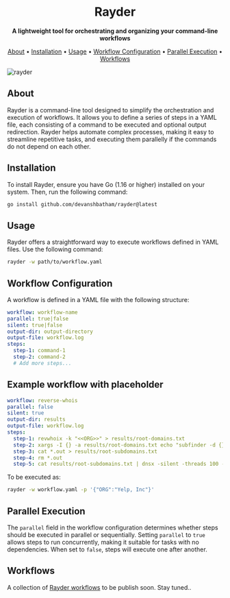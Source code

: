 <h1 align="center">
  Rayder
</h1>

<p align="center">
  <strong>A lightweight tool for orchestrating and organizing your command-line workflows</strong>
</p>

<p align="center">
  <a href="#about">About</a> •
  <a href="#installation">Installation</a> •
  <a href="#usage">Usage</a> •
  <a href="#workflow-configuration">Workflow Configuration</a> •
  <a href="#parallel-execution">Parallel Execution</a> •
  <a href="#workflows">Workflows</a>
</p>


![rayder](https://github.com/devanshbatham/rayder/blob/main/static/rayder.png?raw=true)


## About

Rayder is a command-line tool designed to simplify the orchestration and execution of workflows. It allows you to define a series of steps in a YAML file, each consisting of a command to be executed and optional output redirection. Rayder helps automate complex processes, making it easy to streamline repetitive tasks, and executing them parallelly if the commands do not depend on each other. 

## Installation

To install Rayder, ensure you have Go (1.16 or higher) installed on your system. Then, run the following command:

```sh
go install github.com/devanshbatham/rayder@latest
```

## Usage

Rayder offers a straightforward way to execute workflows defined in YAML files. Use the following command:

```sh
rayder -w path/to/workflow.yaml
```

## Workflow Configuration

A workflow is defined in a YAML file with the following structure:

```yaml
workflow: workflow-name
parallel: true|false
silent: true|false
output-dir: output-directory
output-file: workflow.log
steps:
  step-1: command-1
  step-2: command-2
  # Add more steps...
```


## Example workflow with placeholder

```yaml
workflow: reverse-whois
parallel: false
silent: true
output-dir: results
output-file: workflow.log
steps:
  step-1: revwhoix -k "<<ORG>>" > results/root-domains.txt
  step-2: xargs -I {} -a results/root-domains.txt echo "subfinder -d {} -o {}.out" | quaithe -workers 30 -silent
  step-3: cat *.out > results/root-subdomains.txt
  step-4: rm *.out
  step-5: cat results/root-subdomains.txt | dnsx -silent -threads 100 -o results/resolved-subdomains.txt
```

To be executed as: 

```sh
rayder -w workflow.yaml -p '{"ORG":"Yelp, Inc"}'
```



## Parallel Execution

The `parallel` field in the workflow configuration determines whether steps should be executed in parallel or sequentially. Setting `parallel` to `true` allows steps to run concurrently, making it suitable for tasks with no dependencies. When set to `false`, steps will execute one after another.


## Workflows

A collection of [Rayder workflows](https://github.com/devanshbatham/rayder-workflows) to be publish soon. Stay tuned..

